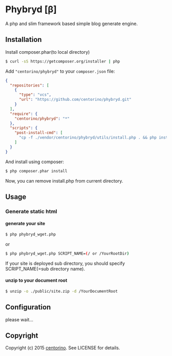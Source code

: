 Phybryd [β]
===========

A php and slim framework based simple blog generate engine.

Installation
------------

Install composer.phar(to local directory)

``` bash
$ curl -sS https://getcomposer.org/installer | php
```

Add `"centorino/phybryd"` to your `composer.json` file:

``` json
{
  "repositories": [
    {
      "type": "vcs",
      "url": "https://github.com/centorino/phybryd.git"
    }
  ],
  "require": {
    "centorino/phybryd": "*"
  },
  "scripts": {
    "post-install-cmd": [
      "cp -f ./vendor/centorino/phybryd/utils/install.php . && php install.php"
    ]
  }
}
```

And install using composer:

``` bash
$ php composer.phar install
```
Now, you can remove install.php from current directory.


Usage
-----

### Generate static html
#### generate your site
``` bash
$ php phybryd_wget.php 
```
or
``` bash
$ php phybryd_wget.php SCRIPT_NAME=(/ or /YourRootDir)
```
If your site is deployed sub directory, you should specify SCRIPT_NAME(=sub directory name).
#### unzip to your document root
``` bash
$ unzip -o ./public/site.zip -d /YourDocumentRoot
```


Configuration
-------------
please wait...


Copyright
---------

Copyright (c) 2015 [centorino](https://github.com/centorino/phybryd/blob/master/LICENSE). See LICENSE for details.
